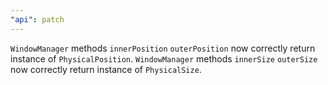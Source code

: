 ```yaml
---
"api": patch
---
```


`WindowManager` methods `innerPosition` `outerPosition` now correctly return instance of `PhysicalPosition`.
`WindowManager` methods `innerSize` `outerSize` now correctly return instance of `PhysicalSize`.
